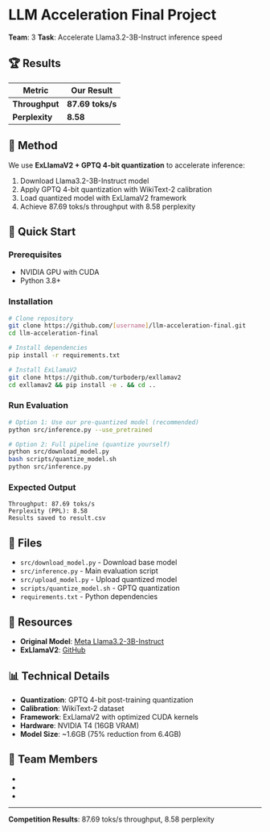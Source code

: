 # LLM Acceleration Final Project

**Team**: 3
**Task**: Accelerate Llama3.2-3B-Instruct inference speed

## 🏆 Results

| Metric | Our Result |
|--------|------------|
| **Throughput** | **87.69 toks/s** |
| **Perplexity** | **8.58** | ≤ 11.5 (required) |

## 🎯 Method

We use **ExLlamaV2 + GPTQ 4-bit quantization** to accelerate inference:

1. Download Llama3.2-3B-Instruct model
2. Apply GPTQ 4-bit quantization with WikiText-2 calibration  
3. Load quantized model with ExLlamaV2 framework
4. Achieve 87.69 toks/s throughput with 8.58 perplexity

## 🚀 Quick Start

### Prerequisites
- NVIDIA GPU with CUDA
- Python 3.8+

### Installation
```bash
# Clone repository
git clone https://github.com/[username]/llm-acceleration-final.git
cd llm-acceleration-final

# Install dependencies
pip install -r requirements.txt

# Install ExLlamaV2
git clone https://github.com/turboderp/exllamav2
cd exllamav2 && pip install -e . && cd ..
```

### Run Evaluation
```bash
# Option 1: Use our pre-quantized model (recommended)
python src/inference.py --use_pretrained

# Option 2: Full pipeline (quantize yourself)
python src/download_model.py
bash scripts/quantize_model.sh
python src/inference.py
```

### Expected Output
```
Throughput: 87.69 toks/s
Perplexity (PPL): 8.58
Results saved to result.csv
```

## 📁 Files

- `src/download_model.py` - Download base model
- `src/inference.py` - Main evaluation script  
- `src/upload_model.py` - Upload quantized model
- `scripts/quantize_model.sh` - GPTQ quantization
- `requirements.txt` - Python dependencies

## 🔗 Resources

- **Original Model**: [Meta Llama3.2-3B-Instruct](https://huggingface.co/meta-llama/Llama-3.2-3B-Instruct)
- **ExLlamaV2**: [GitHub](https://github.com/turboderp/exllamav2)

## 📊 Technical Details

- **Quantization**: GPTQ 4-bit post-training quantization
- **Calibration**: WikiText-2 dataset
- **Framework**: ExLlamaV2 with optimized CUDA kernels
- **Hardware**: NVIDIA T4 (16GB VRAM)
- **Model Size**: ~1.6GB (75% reduction from 6.4GB)

## 👥 Team Members

- [成員1姓名]: [負責工作，例如：模型量化]
- [成員2姓名]: [負責工作，例如：效能優化]  
- [成員3姓名]: [負責工作，例如：文檔撰寫]

---

**Competition Results**: 87.69 toks/s throughput, 8.58 perplexity  
